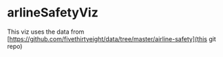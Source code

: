 # arlineSafetyViz

This viz uses the data from [https://github.com/fivethirtyeight/data/tree/master/airline-safety](this git repo)

